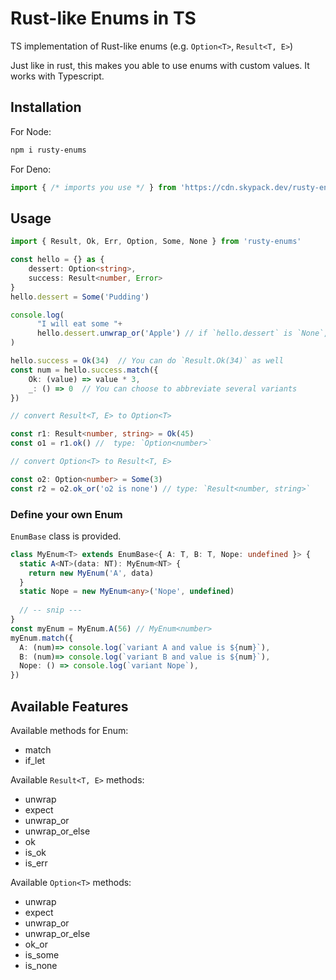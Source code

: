 # Rust-like Enums in TS

TS implementation of Rust-like enums (e.g. `Option<T>`, `Result<T, E>`)

Just like in rust, this makes you able to use enums with custom values.
It works with Typescript.
## Installation

For Node:

```sh
npm i rusty-enums
```

For Deno:

```ts
import { /* imports you use */ } from 'https://cdn.skypack.dev/rusty-enums?dts'
```

## Usage

```ts
import { Result, Ok, Err, Option, Some, None } from 'rusty-enums'

const hello = {} as {
    dessert: Option<string>,
    success: Result<number, Error>
}
hello.dessert = Some('Pudding')

console.log(
      "I will eat some "+
      hello.dessert.unwrap_or('Apple') // if `hello.dessert` is `None`, 'Apple' will be returned.
)

hello.success = Ok(34)  // You can do `Result.Ok(34)` as well
const num = hello.success.match({
    Ok: (value) => value * 3,
    _: () => 0  // You can choose to abbreviate several variants
})

// convert Result<T, E> to Option<T>

const r1: Result<number, string> = Ok(45)
const o1 = r1.ok() //  type: `Option<number>`

// convert Option<T> to Result<T, E>

const o2: Option<number> = Some(3)
const r2 = o2.ok_or('o2 is none') // type: `Result<number, string>`
```

### Define your own Enum

`EnumBase` class is provided.

```ts
class MyEnum<T> extends EnumBase<{ A: T, B: T, Nope: undefined }> {
  static A<NT>(data: NT): MyEnum<NT> {
    return new MyEnum('A', data)
  }
  static Nope = new MyEnum<any>('Nope', undefined)
  
  // -- snip ---
}
const myEnum = MyEnum.A(56) // MyEnum<number>
myEnum.match({
  A: (num)=> console.log(`variant A and value is ${num}`),
  B: (num)=> console.log(`variant B and value is ${num}`),
  Nope: () => console.log(`variant Nope`),
})

```

## Available Features

Available methods for Enum:
- match
- if_let

Available `Result<T, E>` methods:
- unwrap
- expect
- unwrap_or
- unwrap_or_else
- ok
- is_ok
- is_err

Available `Option<T>` methods:
- unwrap
- expect
- unwrap_or
- unwrap_or_else
- ok_or
- is_some
- is_none